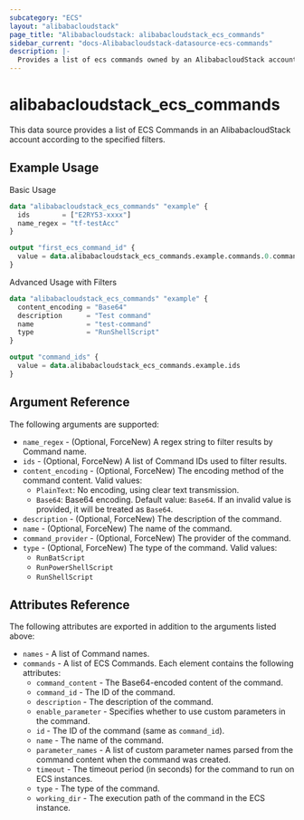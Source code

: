 ```yaml
---
subcategory: "ECS"
layout: "alibabacloudstack"
page_title: "Alibabacloudstack: alibabacloudstack_ecs_commands"
sidebar_current: "docs-Alibabacloudstack-datasource-ecs-commands"
description: |- 
  Provides a list of ecs commands owned by an AlibabacloudStack account.
---
```


# alibabacloudstack_ecs_commands

This data source provides a list of ECS Commands in an AlibabacloudStack account according to the specified filters.

## Example Usage

Basic Usage

```terraform
data "alibabacloudstack_ecs_commands" "example" {
  ids        = ["E2RY53-xxxx"]
  name_regex = "tf-testAcc"
}

output "first_ecs_command_id" {
  value = data.alibabacloudstack_ecs_commands.example.commands.0.command_id
}
```

Advanced Usage with Filters

```terraform
data "alibabacloudstack_ecs_commands" "example" {
  content_encoding = "Base64"
  description      = "Test command"
  name             = "test-command"
  type             = "RunShellScript"
}

output "command_ids" {
  value = data.alibabacloudstack_ecs_commands.example.ids
}
```

## Argument Reference

The following arguments are supported:

* `name_regex` - (Optional, ForceNew) A regex string to filter results by Command name.
* `ids` - (Optional, ForceNew) A list of Command IDs used to filter results.
* `content_encoding` - (Optional, ForceNew) The encoding method of the command content. Valid values:
  * `PlainText`: No encoding, using clear text transmission.
  * `Base64`: Base64 encoding.
  Default value: `Base64`. If an invalid value is provided, it will be treated as `Base64`.
* `description` - (Optional, ForceNew) The description of the command.
* `name` - (Optional, ForceNew) The name of the command.
* `command_provider` - (Optional, ForceNew) The provider of the command.
* `type` - (Optional, ForceNew) The type of the command. Valid values:
  * `RunBatScript`
  * `RunPowerShellScript`
  * `RunShellScript`

## Attributes Reference

The following attributes are exported in addition to the arguments listed above:

* `names` - A list of Command names.
* `commands` - A list of ECS Commands. Each element contains the following attributes:
  * `command_content` - The Base64-encoded content of the command.
  * `command_id` - The ID of the command.
  * `description` - The description of the command.
  * `enable_parameter` - Specifies whether to use custom parameters in the command.
  * `id` - The ID of the command (same as `command_id`).
  * `name` - The name of the command.
  * `parameter_names` - A list of custom parameter names parsed from the command content when the command was created.
  * `timeout` - The timeout period (in seconds) for the command to run on ECS instances.
  * `type` - The type of the command.
  * `working_dir` - The execution path of the command in the ECS instance.